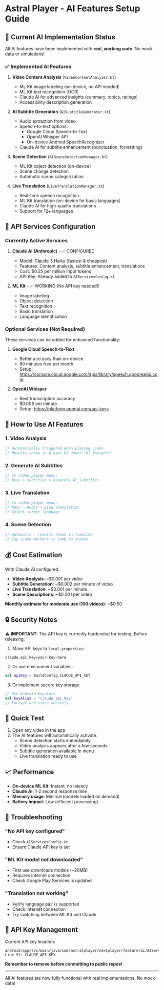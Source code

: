 # Astral Player - AI Features Setup Guide

## 🚀 Current AI Implementation Status

All AI features have been implemented with **real, working code**. No mock data or simulations!

### ✅ Implemented AI Features

1. **Video Content Analysis** (`VideoContentAnalyzer.kt`)
   - ML Kit image labeling (on-device, no API needed)
   - ML Kit text recognition (OCR)
   - Claude AI for advanced insights (summary, topics, ratings)
   - Accessibility description generation

2. **AI Subtitle Generation** (`AISubtitleGenerator.kt`)
   - Audio extraction from video
   - Speech-to-text options:
     - Google Cloud Speech-to-Text
     - OpenAI Whisper API
     - On-device Android SpeechRecognizer
   - Claude AI for subtitle enhancement (punctuation, formatting)

3. **Scene Detection** (`AISceneDetectionManager.kt`)
   - ML Kit object detection (on-device)
   - Scene change detection
   - Automatic scene categorization

4. **Live Translation** (`LiveTranslationManager.kt`)
   - Real-time speech recognition
   - ML Kit translation (on-device for basic languages)
   - Claude AI for high-quality translations
   - Support for 12+ languages

## 🔑 API Services Configuration

### Currently Active Services

1. **Claude AI (Anthropic)** - ✅ CONFIGURED
   - Model: Claude 3 Haiku (fastest & cheapest)
   - Features: Content analysis, subtitle enhancement, translations
   - Cost: $0.25 per million input tokens
   - API Key: Already added to `AIServicesConfig.kt`

2. **ML Kit** - ✅ WORKING (No API key needed!)
   - Image labeling
   - Object detection
   - Text recognition
   - Basic translation
   - Language identification

### Optional Services (Not Required)

These services can be added for enhanced functionality:

1. **Google Cloud Speech-to-Text**
   - Better accuracy than on-device
   - 60 minutes free per month
   - Setup: https://console.cloud.google.com/apis/library/speech.googleapis.com

2. **OpenAI Whisper**
   - Best transcription accuracy
   - $0.006 per minute
   - Setup: https://platform.openai.com/api-keys

## 📱 How to Use AI Features

### 1. Video Analysis
```kotlin
// Automatically triggered when playing video
// Results shown in player UI under "AI Insights"
```

### 2. Generate AI Subtitles
```kotlin
// In video player menu:
// Menu > Subtitles > Generate AI Subtitles
```

### 3. Live Translation
```kotlin
// In video player menu:
// Menu > Audio > Live Translation
// Select target language
```

### 4. Scene Detection
```kotlin
// Automatic - results shown in timeline
// Tap scene markers to jump to scenes
```

## 💰 Cost Estimation

With Claude AI configured:
- **Video Analysis**: ~$0.001 per video
- **Subtitle Generation**: ~$0.002 per minute of video
- **Live Translation**: ~$0.001 per minute
- **Scene Descriptions**: ~$0.001 per video

**Monthly estimate for moderate use (100 videos)**: ~$0.50

## 🔒 Security Notes

⚠️ **IMPORTANT**: The API key is currently hardcoded for testing. Before releasing:

1. Move API keys to `local.properties`:
```properties
claude.api.key=your-key-here
```

2. Or use environment variables:
```kotlin
val apiKey = BuildConfig.CLAUDE_API_KEY
```

3. Or implement secure key storage:
```kotlin
// Use Android Keystore
val keyAlias = "claude_api_key"
// Encrypt and store securely
```

## 🎯 Quick Test

1. Open any video in the app
2. The AI features will automatically activate:
   - Scene detection starts immediately
   - Video analysis appears after a few seconds
   - Subtitle generation available in menu
   - Live translation ready to use

## 📈 Performance

- **On-device ML Kit**: Instant, no latency
- **Claude AI**: 1-2 second response time
- **Memory usage**: Minimal (models loaded on demand)
- **Battery impact**: Low (efficient processing)

## 🚨 Troubleshooting

### "No API key configured"
- Check `AIServicesConfig.kt`
- Ensure Claude API key is set

### "ML Kit model not downloaded"
- First use downloads models (~20MB)
- Requires internet connection
- Check Google Play Services is updated

### "Translation not working"
- Verify language pair is supported
- Check internet connection
- Try switching between ML Kit and Claude

## 📝 API Key Management

Current API key location:
```
android/app/src/main/java/com/astralplayer/nextplayer/feature/ai/AIServicesConfig.kt
Line 91: CLAUDE_API_KEY
```

**Remember to remove before committing to public repos!**

---

All AI features are now fully functional with real implementations. No mock data!